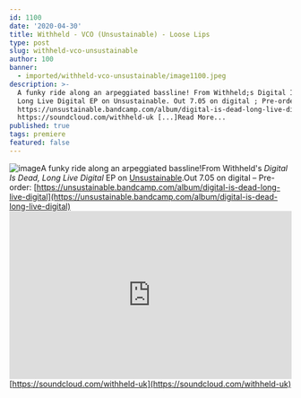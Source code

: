 ```yaml
---
id: 1100
date: '2020-04-30'
title: Withheld - VCO (Unsustainable) - Loose Lips
type: post
slug: withheld-vco-unsustainable
author: 100
banner:
  - imported/withheld-vco-unsustainable/image1100.jpeg
description: >-
  A funky ride along an arpeggiated bassline! From Withheld;s Digital Is Dead,
  Long Live Digital EP on Unsustainable. Out 7.05 on digital ; Pre-order:
  https://unsustainable.bandcamp.com/album/digital-is-dead-long-live-digital
  https://soundcloud.com/withheld-uk [...]Read More...
published: true
tags: premiere
featured: false
---
```

![image](../imported/withheld-vco-unsustainable/image1100.jpeg)A funky ride along an arpeggiated bassline!From Withheld's _Digital Is Dead, Long Live Digital_ EP on [Unsustainable](https://unsustainable.bandcamp.com/).Out 7.05 on digital – Pre-order: [](https://unsustainable.bandcamp.com/)[](https://unsustainable.bandcamp.com/album/digital-is-dead-long-live-digital)[https://unsustainable.bandcamp.com/album/digital-is-dead-long-live-digital](https://unsustainable.bandcamp.com/album/digital-is-dead-long-live-digital)<iframe width='100%' height='300' scrolling='no' frameborder='no' allow='autoplay' src='https://w.soundcloud.com/player/?url=https%3A//api.soundcloud.com/tracks/811906756&color=%23ff5500&auto_play=false&hide_related=false&show_comments=true&show_user=true&show_reposts=false&show_teaser=true'></iframe>[https://soundcloud.com/withheld-uk](https://soundcloud.com/withheld-uk)